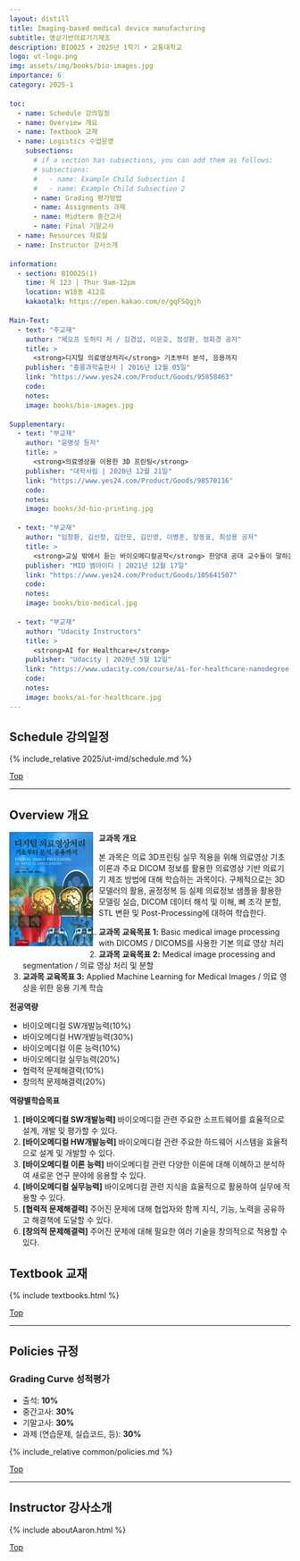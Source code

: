```yaml
---
layout: distill
title: Imaging-based medical device manufacturing
subtitle: 영상기반의료기기제조
description: BIO025 • 2025년 1학기 • 교통대학교
logo: ut-logo.png
img: assets/img/books/bio-images.jpg
importance: 6
category: 2025-1

toc:
  - name: Schedule 강의일정
  - name: Overview 개요
  - name: Textbook 교재
  - name: Logistics 수업운영
    subsections:
      # if a section has subsections, you can add them as follows:
      # subsections:
      #   - name: Example Child Subsection 1
      #   - name: Example Child Subsection 2
      - name: Grading 평가방법
      - name: Assignments 과제
      - name: Midterm 중간고사
      - name: Final 기말고사
  - name: Resources 자료실
  - name: Instructor 강사소개

information:
  - section: BIO025(1)
    time: 목 123 | Thur 9am-12pm
    location: W18동 412호
    kakaotalk: https://open.kakao.com/o/gqFSQgjh

Main-Text:
  - text: "주교재"
    author: "제오프 도허티 저 / 김경섭, 이문호, 정성환, 정회경 공저"
    title: >
      <strong>디지털 의료영상처리</strong> 기초부터 분석, 응용까지
    publisher: "홍릉과학출판사 | 2016년 12월 05일"
    link: "https://www.yes24.com/Product/Goods/95858463"
    code:
    notes:
    image: books/bio-images.jpg

Supplementary:
  - text: "부교재"
    author: "윤명성 등저"
    title: >
      <strong>의료영상을 이용한 3D 프린팅</strong>
    publisher: "대학서림 | 2020년 12월 21일"
    link: "https://www.yes24.com/Product/Goods/98570116"
    code:
    notes:
    image: books/3d-bio-printing.jpg

  - text: "부교재"
    author: "임창환, 김선정, 김안모, 김인영, 이병훈, 장동표, 최성용 공저"
    title: >
      <strong>교실 밖에서 듣는 바이오메디컬공학</strong> 한양대 공대 교수들이 말하는 미래 의공학 기술
    publisher: "MID 엠아이디 | 2021년 12월 17일"
    link: "https://www.yes24.com/Product/Goods/105641507"
    code:
    notes:
    image: books/bio-medical.jpg

  - text: "부교재"
    author: "Udacity Instructors"
    title: >
      <strong>AI for Healthcare</strong>
    publisher: "Udacity | 2020년 5월 12일"
    link: "https://www.udacity.com/course/ai-for-healthcare-nanodegree--nd320"
    code:
    notes:
    image: books/ai-for-healthcare.jpg
---
```


## Schedule 강의일정

{% include_relative 2025/ut-imd/schedule.md %}

<a class="btncv" href="#">Top</a>

---

## Overview 개요

<img style="float: left; width: 150px; margin: 0 10px 10px 0;" src="/assets/img/books/bio-images.jpg" />

**교과목 개요**

본 과목은 의료 3D프린팅 실무 적용을 위해 의료영상 기초 이론과 주요 DICOM 정보를 활용한 의료영상 기반 의료기기 제조 방법에 대해 학습하는 과목이다. 구체적으로는 3D 모델러의 활용, 골정정복 등 실제 의료정보 샘플을 활용한 모델링 실습, DICOM 데이터 해석 및 이해, 뼈 조각 분할, STL 변환 및 Post-Processing에 대하여 학습한다.

1. **교과목 교육목표 1:** Basic medical image processing with DICOMS / DICOMS를 사용한 기본 의료 영상 처리
2. **교과목 교육목표 2:** Medical image processing and segmentation / 의료 영상 처리 및 분할
3. **교과목 교육목표 3:** Applied Machine Learning for Medical Images / 의료 영상을 위한 응용 기계 학습

**전공역량**

- 바이오메디컬 SW개발능력(10%)
- 바이오메디컬 HW개발능력(30%)
- 바이오메디컬 이론 능력(10%)
- 바이오메디컬 실무능력(20%)
- 협력적 문제해결력(10%)
- 창의적 문제해결력(20%)

**역량별학습목표**

1. **[바이오메디컬 SW개발능력]** 바이오메디컬 관련 주요한 소프트웨어를 효율적으로 설계, 개발 및 평가할 수 있다.
2. **[바이오메디컬 HW개발능력]** 바이오메디컬 관련 주요한 하드웨어 시스템을 효율적으로 설계 및 개발할 수 있다.
3. **[바이오메디컬 이론 능력]** 바이오메디컬 관련 다양한 이론에 대해 이해하고 분석하여 새로운 연구 분야에 응용할 수 있다.
4. **[바이오메디컬 실무능력]** 바이오메디컬 관련 지식을 효율적으로 활용하여 실무에 적용할 수 있다.
5. **[협력적 문제해결력]** 주어진 문제에 대해 협업자와 함께 지식, 기능, 노력을 공유하고 해결책에 도달할 수 있다.
6. **[창의적 문제해결력]** 주어진 문제에 대해 필요한 여러 기술을 창의적으로 적용할 수 있다.

## Textbook 교재

{% include textbooks.html %}

<a class="btncv" href="#">Top</a>

---

## Policies 규정

### Grading Curve 성적평가

- 출석: **10%**
- 중간고사: **30%**
- 기말고사: **30%**
- 과제 (연습문제, 실습코드, 등): **30%**

{% include_relative common/policies.md %}

<a class="btncv" href="#">Top</a>

---

## Instructor 강사소개

{% include aboutAaron.html %}

<a class="btncv" href="#">Top</a>
